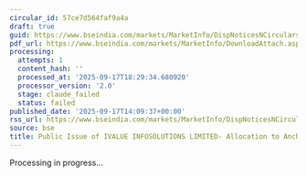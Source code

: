 ```yaml
---
circular_id: 57ce7d564faf9a4a
draft: true
guid: https://www.bseindia.com/markets/MarketInfo/DispNoticesNCirculars.aspx?Noticeid={6AAFA690-CE4C-4BB8-B5FA-FBAA0F5EDB33}&noticeno=20250917-54&dt=09/17/2025&icount=54&totcount=57&flag=0
pdf_url: https://www.bseindia.com/markets/MarketInfo/DownloadAttach.aspx?id=20250917-54&attachedId=c397b05b-3076-45b4-99a6-dd4ca43d82a4
processing:
  attempts: 1
  content_hash: ''
  processed_at: '2025-09-17T18:29:34.680920'
  processor_version: '2.0'
  stage: claude_failed
  status: failed
published_date: '2025-09-17T14:09:37+00:00'
rss_url: https://www.bseindia.com/markets/MarketInfo/DispNoticesNCirculars.aspx?Noticeid={6AAFA690-CE4C-4BB8-B5FA-FBAA0F5EDB33}&noticeno=20250917-54&dt=09/17/2025&icount=54&totcount=57&flag=0
source: bse
title: Public Issue of IVALUE INFOSOLUTIONS LIMITED- Allocation to Anchor Investors
---
```


Processing in progress...